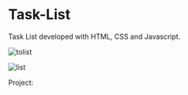 # Task-List

Task List developed with HTML, CSS and Javascript.

![tolist](https://user-images.githubusercontent.com/110068135/196528334-d1f9c088-679f-400c-a9a5-8418eceb9f0f.png)

![list](https://user-images.githubusercontent.com/110068135/196528371-621abf55-110f-4875-83a9-25d2306c289f.png)

Project:
